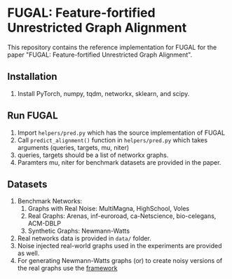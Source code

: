 # FUGAL: Feature-fortified Unrestricted Graph Alignment
This repository contains the reference implementation for FUGAL for the paper "FUGAL: Feature-fortified Unrestricted Graph Alignment".

## Installation

1. Install PyTorch, numpy, tqdm, networkx, sklearn, and scipy.

## Run FUGAL

1. Import ``helpers/pred.py`` which has the source implementation of FUGAL
2. Call ``predict_alignment()`` function in ``helpers/pred.py`` which takes arguments (queries, targets, mu, niter)
3. queries, targets should be a list of networkx graphs. 
4. Paramters mu, niter for benchmark datasets are provided in the paper.

## Datasets

1. Benchmark Networks:
    1. Graphs with Real Noise: MultiMagna, HighSchool, Voles
    2. Real Graphs: Arenas, inf-euroroad, ca-Netscience, bio-celegans, ACM-DBLP
    3. Synthetic Graphs: Newmann-Watts
2. Real networks data is provided in ``data/`` folder.
3. Noise injected real-world graphs used in the experiments are provided as well.
4. For generating Newmann-Watts graphs (or) to create noisy versions of the real graphs use the [framework](https://github.com/constantinosskitsas/Framework_GraphAlignment)
